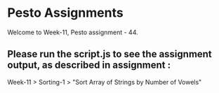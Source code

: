 # Pesto Assignments  

Welcome to Week-11, Pesto assignment - 44.

## Please run the script.js to see the assignment output, as described in assignment :
Week-11 > Sorting-1 > "Sort Array of Strings by Number of Vowels"